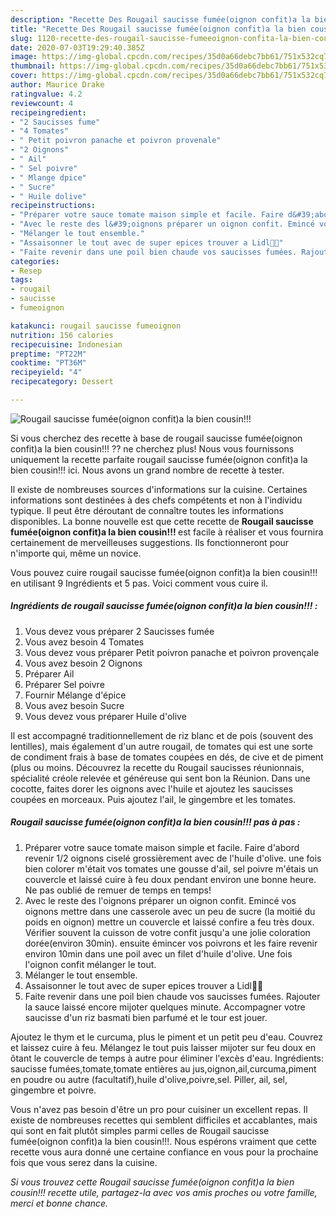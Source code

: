 ```yaml
---
description: "Recette Des Rougail saucisse fumée(oignon confit)a la bien cousin!!!"
title: "Recette Des Rougail saucisse fumée(oignon confit)a la bien cousin!!!"
slug: 1120-recette-des-rougail-saucisse-fumeeoignon-confita-la-bien-cousin
date: 2020-07-03T19:29:40.385Z
image: https://img-global.cpcdn.com/recipes/35d0a66debc7bb61/751x532cq70/rougail-saucisse-fumeeoignon-confita-la-bien-cousin-photo-principale-de-la-recette.jpg
thumbnail: https://img-global.cpcdn.com/recipes/35d0a66debc7bb61/751x532cq70/rougail-saucisse-fumeeoignon-confita-la-bien-cousin-photo-principale-de-la-recette.jpg
cover: https://img-global.cpcdn.com/recipes/35d0a66debc7bb61/751x532cq70/rougail-saucisse-fumeeoignon-confita-la-bien-cousin-photo-principale-de-la-recette.jpg
author: Maurice Drake
ratingvalue: 4.2
reviewcount: 4
recipeingredient:
- "2 Saucisses fume"
- "4 Tomates"
- " Petit poivron panache et poivron provenale"
- "2 Oignons"
- " Ail"
- " Sel poivre"
- " Mlange dpice"
- " Sucre"
- " Huile dolive"
recipeinstructions:
- "Préparer votre sauce tomate maison simple et facile. Faire d&#39;abord revenir 1/2 oignons ciselé grossièrement avec de l&#39;huile d&#39;olive. une fois bien colorer m&#39;était vos tomates une gousse d&#39;ail, sel poivre m&#39;étais un couvercle et laissé cuire à feu doux pendant environ une bonne heure. Ne pas oublié de remuer de temps en temps!"
- "Avec le reste des l&#39;oignons préparer un oignon confit. Emincé vos oignons mettre dans une casserole avec un peu de sucre (la moitié du poids en oignon) mettre un couvercle et laissé confire a feu très doux. Vérifier souvent la cuisson de votre confit jusqu&#39;a une jolie coloration dorée(environ 30min). ensuite émincer vos poivrons et les faire revenir environ 10min dans une poil avec un filet d&#39;huile d&#39;olive. Une fois l&#39;oignon confit mélanger le tout."
- "Mélanger le tout ensemble."
- "Assaisonner le tout avec de super epices trouver a Lidl👍🏻"
- "Faite revenir dans une poil bien chaude vos saucisses fumées. Rajouter la sauce laissé encore mijoter quelques minute. Accompagner votre saucisse d&#39;un riz basmati bien parfumé et le tour est jouer."
categories:
- Resep
tags:
- rougail
- saucisse
- fumeoignon

katakunci: rougail saucisse fumeoignon 
nutrition: 156 calories
recipecuisine: Indonesian
preptime: "PT22M"
cooktime: "PT36M"
recipeyield: "4"
recipecategory: Dessert

---
```



![Rougail saucisse fumée(oignon confit)a la bien cousin!!!](https://img-global.cpcdn.com/recipes/35d0a66debc7bb61/751x532cq70/rougail-saucisse-fumeeoignon-confita-la-bien-cousin-photo-principale-de-la-recette.jpg)

Si vous cherchez des recette à base de rougail saucisse fumée(oignon confit)a la bien cousin!!! ?? ne cherchez plus! Nous vous fournissons uniquement la recette parfaite rougail saucisse fumée(oignon confit)a la bien cousin!!! ici. Nous avons un grand nombre de recette à tester.

Il existe de nombreuses sources d'informations sur la cuisine. Certaines informations sont destinées à des chefs compétents et non à l'individu typique. Il peut être déroutant de connaître toutes les informations disponibles. La bonne nouvelle est que cette recette de <strong> Rougail saucisse fumée(oignon confit)a la bien cousin!!! </strong> est facile à réaliser et vous fournira certainement de merveilleuses suggestions. Ils fonctionneront pour n'importe qui, même un novice.

<!--inarticleads1-->

Vous pouvez cuire rougail saucisse fumée(oignon confit)a la bien cousin!!! en utilisant 9 Ingrédients et 5 pas. Voici comment vous cuire il.

##### Ingrédients de rougail saucisse fumée(oignon confit)a la bien cousin!!! :

1. Vous devez vous préparer 2 Saucisses fumée
1. Vous avez besoin 4 Tomates
1. Vous devez vous préparer  Petit poivron panache et poivron provençale
1. Vous avez besoin 2 Oignons
1. Préparer  Ail
1. Préparer  Sel poivre
1. Fournir  Mélange d&#39;épice
1. Vous avez besoin  Sucre
1. Vous devez vous préparer  Huile d&#39;olive


Il est accompagné traditionnellement de riz blanc et de pois (souvent des lentilles), mais également d&#39;un autre rougail, de tomates qui est une sorte de condiment frais à base de tomates coupées en dés, de cive et de piment (plus ou moins. Découvrez la recette du Rougail saucisses réunionnais, spécialité créole relevée et généreuse qui sent bon la Réunion. Dans une cocotte, faites dorer les oignons avec l&#39;huile et ajoutez les saucisses coupées en morceaux. Puis ajoutez l&#39;ail, le gingembre et les tomates. 

<!--inarticleads2-->

##### Rougail saucisse fumée(oignon confit)a la bien cousin!!! pas à pas :

1. Préparer votre sauce tomate maison simple et facile. Faire d&#39;abord revenir 1/2 oignons ciselé grossièrement avec de l&#39;huile d&#39;olive. une fois bien colorer m&#39;était vos tomates une gousse d&#39;ail, sel poivre m&#39;étais un couvercle et laissé cuire à feu doux pendant environ une bonne heure. Ne pas oublié de remuer de temps en temps!
1. Avec le reste des l&#39;oignons préparer un oignon confit. Emincé vos oignons mettre dans une casserole avec un peu de sucre (la moitié du poids en oignon) mettre un couvercle et laissé confire a feu très doux. Vérifier souvent la cuisson de votre confit jusqu&#39;a une jolie coloration dorée(environ 30min). ensuite émincer vos poivrons et les faire revenir environ 10min dans une poil avec un filet d&#39;huile d&#39;olive. Une fois l&#39;oignon confit mélanger le tout.
1. Mélanger le tout ensemble.
1. Assaisonner le tout avec de super epices trouver a Lidl👍🏻
1. Faite revenir dans une poil bien chaude vos saucisses fumées. Rajouter la sauce laissé encore mijoter quelques minute. Accompagner votre saucisse d&#39;un riz basmati bien parfumé et le tour est jouer.


Ajoutez le thym et le curcuma, plus le piment et un petit peu d&#39;eau. Couvrez et laissez cuire à feu. Mélangez le tout puis laisser mijoter sur feu doux en ôtant le couvercle de temps à autre pour éliminer l&#39;excès d&#39;eau. Ingrédients: saucisse fumées,tomate,tomate entières au jus,oignon,ail,curcuma,piment en poudre ou autre (facultatif),huile d&#39;olive,poivre,sel. Piller, ail, sel, gingembre et poivre. 

<!--inarticleads1-->

<p>
Vous n'avez pas besoin d'être un pro pour cuisiner un excellent repas. Il existe de nombreuses recettes qui semblent difficiles et accablantes, mais qui sont en fait plutôt simples parmi celles de Rougail saucisse fumée(oignon confit)a la bien cousin!!!. Nous espérons vraiment que cette recette vous aura donné une certaine confiance en vous pour la prochaine fois que vous serez dans la cuisine.
</p>

<p>
<i>Si vous trouvez cette Rougail saucisse fumée(oignon confit)a la bien cousin!!! recette utile, partagez-la avec vos amis proches ou votre famille, merci et bonne chance.</i>
</p>
